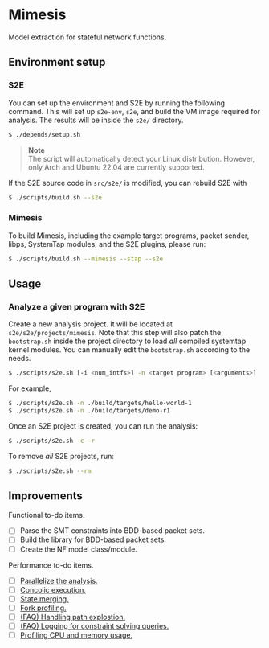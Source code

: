 # Mimesis

Model extraction for stateful network functions.

## Environment setup

### S2E

You can set up the environment and S2E by running the following command. This
will set up `s2e-env`, `s2e`, and build the VM image required for analysis. The
results will be inside the `s2e/` directory.

```sh
$ ./depends/setup.sh
```

> **Note**<br/>
> The script will automatically detect your Linux distribution. However, only
> Arch and Ubuntu 22.04 are currently supported.

If the S2E source code in `src/s2e/` is modified, you can rebuild S2E with

```sh
$ ./scripts/build.sh --s2e
```

### Mimesis

To build Mimesis, including the example target programs, packet sender, libps,
SystemTap modules, and the S2E plugins, please run:

```sh
$ ./scripts/build.sh --mimesis --stap --s2e
```

## Usage

### Analyze a given program with S2E

Create a new analysis project. It will be located at `s2e/s2e/projects/mimesis`.
Note that this step will also patch the `bootstrap.sh` inside the project
directory to load *all* compiled systemtap kernel modules. You can manually edit
the `bootstrap.sh` according to the needs.

```sh
$ ./scripts/s2e.sh [-i <num_intfs>] -n <target program> [<arguments>]
```

For example,

```sh
$ ./scripts/s2e.sh -n ./build/targets/hello-world-1
$ ./scripts/s2e.sh -n ./build/targets/demo-r1
```

Once an S2E project is created, you can run the analysis:

```sh
$ ./scripts/s2e.sh -c -r
```

To remove *all* S2E projects, run:

```sh
$ ./scripts/s2e.sh --rm
```

## Improvements

Functional to-do items.

- [ ] Parse the SMT constraints into BDD-based packet sets.
- [ ] Build the library for BDD-based packet sets.
- [ ] Create the NF model class/module.

Performance to-do items.

- [ ] [Parallelize the analysis.](https://s2e.systems/docs/Howtos/Parallel.html)
- [ ] [Concolic execution.](https://s2e.systems/docs/Howtos/Concolic.html)
- [ ] [State merging.](https://s2e.systems/docs/StateMerging.html)
- [ ] [Fork profiling.](https://s2e.systems/docs/Tools/ForkProfiler.html)
- [ ] [(FAQ) Handling path explostion.](https://s2e.systems/docs/FAQ.html#how-do-i-deal-with-path-explosion)
- [ ] [(FAQ) Logging for constraint solving queries.](https://s2e.systems/docs/FAQ.html#how-much-time-is-the-constraint-solver-taking-to-solve-constraints)
- [ ] [Profiling CPU and memory usage.](https://s2e.systems/docs/Profiling/ProfilingS2E.html)
